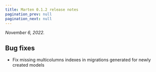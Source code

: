 ```yaml
---
title: Marten 0.1.2 release notes
pagination_prev: null
pagination_next: null
---
```


_November 6, 2022._

## Bug fixes

* Fix missing multicolumns indexes in migrations generated for newly created models
